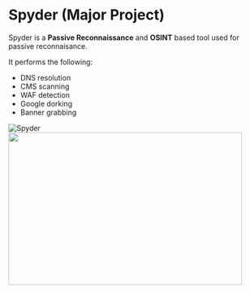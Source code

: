 # Spyder (Major Project)

Spyder is a **Passive Reconnaissance** and **OSINT** based tool used for passive reconnaisance.

It performs the following:
- DNS resolution
- CMS scanning
- WAF detection
- Google dorking
- Banner grabbing

![Spyder](master/spyder.png?raw=true)
<img width="460" height="300" src="https://github.com/Murali1999/Spyder-Major-Project-/blob/master/spyder.png">

